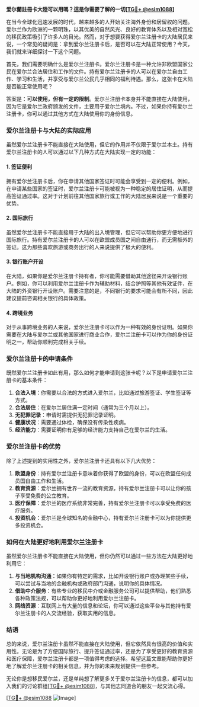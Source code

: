**爱尔蘭註冊卡大陸可以用嗎？這是你需要了解的一切[[TG💪+ @esim1088](https://t.me/s/esim1088)]**

在当今全球化迅速发展的时代，越来越多的人开始关注海外身份和居留权的问题。爱尔兰作为欧洲的一颗明珠，以其优美的自然风光、良好的教育体系以及相对宽松的移民政策吸引了许多人的目光。然而，对于想要获得爱尔兰注册卡的大陆居民来说，一个常见的疑问是：拿到爱尔兰注册卡后，是否可以在大陆正常使用？今天，我们就来详细探讨一下这个问题。

首先，我们需要明确什么是爱尔兰注册卡。爱尔兰注册卡是一种允许非欧盟国家公民在爱尔兰合法居住和工作的文件。持有爱尔兰注册卡的人可以在爱尔兰自由工作、学习和生活，并享受与爱尔兰公民几乎相同的福利待遇。那么，这张卡在大陆是否能正常使用呢？

答案是：**可以使用，但有一定的限制**。爱尔兰注册卡本身并不能直接在大陆使用，因为它是爱尔兰政府颁发的文件，主要用于爱尔兰境内。不过，如果你持有爱尔兰注册卡，你可以通过其他方式在大陆使用你的身份信息。

### 爱尔兰注册卡与大陆的实际应用

虽然爱尔兰注册卡不能直接在大陆使用，但它的作用并不仅限于爱尔兰本土。持有爱尔兰注册卡的人可以通过以下几种方式在大陆实现一定的功能：

#### 1. **签证便利**
   拥有爱尔兰注册卡后，你在申请其他国家签证时可能会享受到一定的便利。例如，在申请某些国家的签证时，爱尔兰注册卡可能被视为一种稳定的居住证明，从而提高签证通过率。这对于计划前往其他国家旅行或工作的大陆居民来说是一个重要的优势。

#### 2. **国际旅行**
   虽然爱尔兰注册卡不能直接用于大陆的出入境管理，但它可以帮助你更方便地进行国际旅行。持有爱尔兰注册卡的人可以在欧盟成员国之间自由通行，而无需额外的签证。这为那些喜欢旅游或商务出行的人来说提供了极大的便利。

#### 3. **银行账户开设**
   在大陆，如果你是爱尔兰注册卡持有者，你可能需要借助其他途径来开设银行账户。例如，你可以利用爱尔兰注册卡作为辅助材料，结合护照等其他有效证件，在大陆的外资银行开设账户。需要注意的是，不同银行的要求可能会有所不同，因此建议提前咨询相关银行的具体政策。

#### 4. **跨境业务**
   对于从事跨境业务的人来说，爱尔兰注册卡可以作为一种有效的身份证明。如果你需要在大陆与爱尔兰或其他国家进行商业合作，爱尔兰注册卡可以作为你的身份证明之一，帮助你顺利完成相关手续。

### 爱尔兰注册卡的申请条件

既然爱尔兰注册卡如此有用，那么如何才能申请到这张卡呢？以下是申请爱尔兰注册卡的基本条件：

1. **合法入境**：你需要以合法的方式进入爱尔兰，比如通过旅游签证、学生签证等方式。
2. **合法居住**：在爱尔兰居住满一定时间（通常为三个月以上）。
3. **无犯罪记录**：申请时需提供无犯罪记录证明。
4. **健康状况**：需要通过体检，确保没有传染性疾病。
5. **经济能力**：需要证明你有足够的经济能力支持自己在爱尔兰的生活。

### 爱尔兰注册卡的优势

除了上述提到的实用性之外，爱尔兰注册卡还具有以下几大优势：

1. **欧盟身份**：持有爱尔兰注册卡意味着你获得了欧盟的身份，可以在欧盟任何成员国自由工作和生活。
2. **教育资源**：爱尔兰拥有世界一流的教育资源，持有爱尔兰注册卡可以让你的孩子享受免费的公立教育。
3. **医疗保障**：爱尔兰的医疗系统非常完善，持有爱尔兰注册卡可以享受免费的医疗服务。
4. **投资机会**：爱尔兰是全球知名的金融中心，持有爱尔兰注册卡可以为你提供更多投资机会。

### 如何在大陆更好地利用爱尔兰注册卡

虽然爱尔兰注册卡不能直接在大陆使用，但你仍然可以通过一些方法在大陆更好地利用它：

1. **与当地机构沟通**：如果你有特定的需求，比如开设银行账户或办理某些手续，可以尝试与当地的金融机构或政府部门沟通，说明你的具体情况。
2. **借助中介服务**：有些专业的移民中介或金融服务公司可以提供帮助，他们熟悉各种政策法规，可以帮助你更好地利用爱尔兰注册卡。
3. **网络资源**：互联网上有大量的信息和论坛，你可以通过这些平台与其他持有爱尔兰注册卡的人交流经验，获取实用的信息。

### 结语

总的来说，爱尔兰注册卡虽然不能直接在大陆使用，但它依然具有很高的价值和实用性。无论是为了方便国际旅行、提升签证通过率，还是为了享受更好的教育资源和医疗保障，爱尔兰注册卡都是一项值得考虑的选择。希望这篇文章能帮助你更好地了解爱尔兰注册卡的相关信息，并为你的未来规划提供一些参考。

无论你是想移民爱尔兰，还是单纯想了解更多关于爱尔兰注册卡的信息，都可以加入我们的讨论群组[[TG💪+ @esim1088](https://t.me/s/esim1088)]，与其他志同道合的朋友一起交流心得。

[[TG💪+ @esim1088](https://t.me/s/esim1088) ![Image](https://i.postimg.cc/4NQfJmqS/Snipaste-2025-05-13-00-14-12.png)]